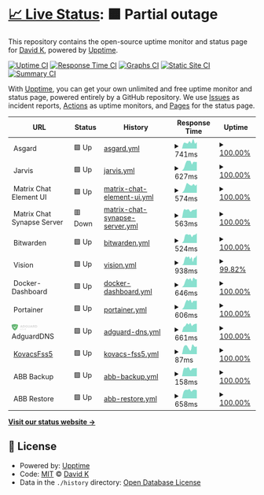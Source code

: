 # [📈 Live Status](https://mrdavidkovacs.github.io/status): <!--live status--> **🟧 Partial outage**

This repository contains the open-source uptime monitor and status page for [David K](https://mrdavidkovacs.github.io/status), powered by [Upptime](https://github.com/upptime/upptime).

[![Uptime CI](https://github.com/mrdavidkovacs/status/workflows/Uptime%20CI/badge.svg)](https://github.com/mrdavidkovacs/status/actions?query=workflow%3A%22Uptime+CI%22)
[![Response Time CI](https://github.com/mrdavidkovacs/status/workflows/Response%20Time%20CI/badge.svg)](https://github.com/mrdavidkovacs/status/actions?query=workflow%3A%22Response+Time+CI%22)
[![Graphs CI](https://github.com/mrdavidkovacs/status/workflows/Graphs%20CI/badge.svg)](https://github.com/mrdavidkovacs/status/actions?query=workflow%3A%22Graphs+CI%22)
[![Static Site CI](https://github.com/mrdavidkovacs/status/workflows/Static%20Site%20CI/badge.svg)](https://github.com/mrdavidkovacs/status/actions?query=workflow%3A%22Static+Site+CI%22)
[![Summary CI](https://github.com/mrdavidkovacs/status/workflows/Summary%20CI/badge.svg)](https://github.com/mrdavidkovacs/status/actions?query=workflow%3A%22Summary+CI%22)

With [Upptime](https://upptime.js.org), you can get your own unlimited and free uptime monitor and status page, powered entirely by a GitHub repository. We use [Issues](https://github.com/mrdavidkovacs/status/issues) as incident reports, [Actions](https://github.com/mrdavidkovacs/status/actions) as uptime monitors, and [Pages](https://mrdavidkovacs.github.io/status) for the status page.

<!--start: status pages-->
<!-- This summary is generated by Upptime (https://github.com/upptime/upptime) -->
<!-- Do not edit this manually, your changes will be overwritten -->
<!-- prettier-ignore -->
| URL | Status | History | Response Time | Uptime |
| --- | ------ | ------- | ------------- | ------ |
| <img alt="" src="https://www.synology.com/img/company/branding/synology_logo_variations2-4.jpg" height="13"> Asgard | 🟩 Up | [asgard.yml](https://github.com/mrdavidkovacs/status/commits/HEAD/history/asgard.yml) | <details><summary><img alt="Response time graph" src="./graphs/asgard/response-time-week.png" height="20"> 741ms</summary><br><a href="https://status.kovacs.pw/history/asgard"><img alt="Response time 1223" src="https://img.shields.io/endpoint?url=https%3A%2F%2Fraw.githubusercontent.com%2Fmrdavidkovacs%2Fstatus%2FHEAD%2Fapi%2Fasgard%2Fresponse-time.json"></a><br><a href="https://status.kovacs.pw/history/asgard"><img alt="24-hour response time 751" src="https://img.shields.io/endpoint?url=https%3A%2F%2Fraw.githubusercontent.com%2Fmrdavidkovacs%2Fstatus%2FHEAD%2Fapi%2Fasgard%2Fresponse-time-day.json"></a><br><a href="https://status.kovacs.pw/history/asgard"><img alt="7-day response time 741" src="https://img.shields.io/endpoint?url=https%3A%2F%2Fraw.githubusercontent.com%2Fmrdavidkovacs%2Fstatus%2FHEAD%2Fapi%2Fasgard%2Fresponse-time-week.json"></a><br><a href="https://status.kovacs.pw/history/asgard"><img alt="30-day response time 2454" src="https://img.shields.io/endpoint?url=https%3A%2F%2Fraw.githubusercontent.com%2Fmrdavidkovacs%2Fstatus%2FHEAD%2Fapi%2Fasgard%2Fresponse-time-month.json"></a><br><a href="https://status.kovacs.pw/history/asgard"><img alt="1-year response time 1266" src="https://img.shields.io/endpoint?url=https%3A%2F%2Fraw.githubusercontent.com%2Fmrdavidkovacs%2Fstatus%2FHEAD%2Fapi%2Fasgard%2Fresponse-time-year.json"></a></details> | <details><summary><a href="https://status.kovacs.pw/history/asgard">100.00%</a></summary><a href="https://status.kovacs.pw/history/asgard"><img alt="All-time uptime 99.43%" src="https://img.shields.io/endpoint?url=https%3A%2F%2Fraw.githubusercontent.com%2Fmrdavidkovacs%2Fstatus%2FHEAD%2Fapi%2Fasgard%2Fuptime.json"></a><br><a href="https://status.kovacs.pw/history/asgard"><img alt="24-hour uptime 100.00%" src="https://img.shields.io/endpoint?url=https%3A%2F%2Fraw.githubusercontent.com%2Fmrdavidkovacs%2Fstatus%2FHEAD%2Fapi%2Fasgard%2Fuptime-day.json"></a><br><a href="https://status.kovacs.pw/history/asgard"><img alt="7-day uptime 100.00%" src="https://img.shields.io/endpoint?url=https%3A%2F%2Fraw.githubusercontent.com%2Fmrdavidkovacs%2Fstatus%2FHEAD%2Fapi%2Fasgard%2Fuptime-week.json"></a><br><a href="https://status.kovacs.pw/history/asgard"><img alt="30-day uptime 94.76%" src="https://img.shields.io/endpoint?url=https%3A%2F%2Fraw.githubusercontent.com%2Fmrdavidkovacs%2Fstatus%2FHEAD%2Fapi%2Fasgard%2Fuptime-month.json"></a><br><a href="https://status.kovacs.pw/history/asgard"><img alt="1-year uptime 99.35%" src="https://img.shields.io/endpoint?url=https%3A%2F%2Fraw.githubusercontent.com%2Fmrdavidkovacs%2Fstatus%2FHEAD%2Fapi%2Fasgard%2Fuptime-year.json"></a></details>
| <img alt="" src="https://www.home-assistant.io/images/home-assistant-logo.svg" height="13"> Jarvis | 🟩 Up | [jarvis.yml](https://github.com/mrdavidkovacs/status/commits/HEAD/history/jarvis.yml) | <details><summary><img alt="Response time graph" src="./graphs/jarvis/response-time-week.png" height="20"> 627ms</summary><br><a href="https://status.kovacs.pw/history/jarvis"><img alt="Response time 866" src="https://img.shields.io/endpoint?url=https%3A%2F%2Fraw.githubusercontent.com%2Fmrdavidkovacs%2Fstatus%2FHEAD%2Fapi%2Fjarvis%2Fresponse-time.json"></a><br><a href="https://status.kovacs.pw/history/jarvis"><img alt="24-hour response time 698" src="https://img.shields.io/endpoint?url=https%3A%2F%2Fraw.githubusercontent.com%2Fmrdavidkovacs%2Fstatus%2FHEAD%2Fapi%2Fjarvis%2Fresponse-time-day.json"></a><br><a href="https://status.kovacs.pw/history/jarvis"><img alt="7-day response time 627" src="https://img.shields.io/endpoint?url=https%3A%2F%2Fraw.githubusercontent.com%2Fmrdavidkovacs%2Fstatus%2FHEAD%2Fapi%2Fjarvis%2Fresponse-time-week.json"></a><br><a href="https://status.kovacs.pw/history/jarvis"><img alt="30-day response time 1901" src="https://img.shields.io/endpoint?url=https%3A%2F%2Fraw.githubusercontent.com%2Fmrdavidkovacs%2Fstatus%2FHEAD%2Fapi%2Fjarvis%2Fresponse-time-month.json"></a><br><a href="https://status.kovacs.pw/history/jarvis"><img alt="1-year response time 923" src="https://img.shields.io/endpoint?url=https%3A%2F%2Fraw.githubusercontent.com%2Fmrdavidkovacs%2Fstatus%2FHEAD%2Fapi%2Fjarvis%2Fresponse-time-year.json"></a></details> | <details><summary><a href="https://status.kovacs.pw/history/jarvis">100.00%</a></summary><a href="https://status.kovacs.pw/history/jarvis"><img alt="All-time uptime 99.72%" src="https://img.shields.io/endpoint?url=https%3A%2F%2Fraw.githubusercontent.com%2Fmrdavidkovacs%2Fstatus%2FHEAD%2Fapi%2Fjarvis%2Fuptime.json"></a><br><a href="https://status.kovacs.pw/history/jarvis"><img alt="24-hour uptime 100.00%" src="https://img.shields.io/endpoint?url=https%3A%2F%2Fraw.githubusercontent.com%2Fmrdavidkovacs%2Fstatus%2FHEAD%2Fapi%2Fjarvis%2Fuptime-day.json"></a><br><a href="https://status.kovacs.pw/history/jarvis"><img alt="7-day uptime 100.00%" src="https://img.shields.io/endpoint?url=https%3A%2F%2Fraw.githubusercontent.com%2Fmrdavidkovacs%2Fstatus%2FHEAD%2Fapi%2Fjarvis%2Fuptime-week.json"></a><br><a href="https://status.kovacs.pw/history/jarvis"><img alt="30-day uptime 99.09%" src="https://img.shields.io/endpoint?url=https%3A%2F%2Fraw.githubusercontent.com%2Fmrdavidkovacs%2Fstatus%2FHEAD%2Fapi%2Fjarvis%2Fuptime-month.json"></a><br><a href="https://status.kovacs.pw/history/jarvis"><img alt="1-year uptime 99.73%" src="https://img.shields.io/endpoint?url=https%3A%2F%2Fraw.githubusercontent.com%2Fmrdavidkovacs%2Fstatus%2FHEAD%2Fapi%2Fjarvis%2Fuptime-year.json"></a></details>
| <img alt="" src="https://avatars.githubusercontent.com/u/8418310" height="13"> Matrix Chat Element UI | 🟩 Up | [matrix-chat-element-ui.yml](https://github.com/mrdavidkovacs/status/commits/HEAD/history/matrix-chat-element-ui.yml) | <details><summary><img alt="Response time graph" src="./graphs/matrix-chat-element-ui/response-time-week.png" height="20"> 574ms</summary><br><a href="https://status.kovacs.pw/history/matrix-chat-element-ui"><img alt="Response time 689" src="https://img.shields.io/endpoint?url=https%3A%2F%2Fraw.githubusercontent.com%2Fmrdavidkovacs%2Fstatus%2FHEAD%2Fapi%2Fmatrix-chat-element-ui%2Fresponse-time.json"></a><br><a href="https://status.kovacs.pw/history/matrix-chat-element-ui"><img alt="24-hour response time 668" src="https://img.shields.io/endpoint?url=https%3A%2F%2Fraw.githubusercontent.com%2Fmrdavidkovacs%2Fstatus%2FHEAD%2Fapi%2Fmatrix-chat-element-ui%2Fresponse-time-day.json"></a><br><a href="https://status.kovacs.pw/history/matrix-chat-element-ui"><img alt="7-day response time 574" src="https://img.shields.io/endpoint?url=https%3A%2F%2Fraw.githubusercontent.com%2Fmrdavidkovacs%2Fstatus%2FHEAD%2Fapi%2Fmatrix-chat-element-ui%2Fresponse-time-week.json"></a><br><a href="https://status.kovacs.pw/history/matrix-chat-element-ui"><img alt="30-day response time 1207" src="https://img.shields.io/endpoint?url=https%3A%2F%2Fraw.githubusercontent.com%2Fmrdavidkovacs%2Fstatus%2FHEAD%2Fapi%2Fmatrix-chat-element-ui%2Fresponse-time-month.json"></a><br><a href="https://status.kovacs.pw/history/matrix-chat-element-ui"><img alt="1-year response time 716" src="https://img.shields.io/endpoint?url=https%3A%2F%2Fraw.githubusercontent.com%2Fmrdavidkovacs%2Fstatus%2FHEAD%2Fapi%2Fmatrix-chat-element-ui%2Fresponse-time-year.json"></a></details> | <details><summary><a href="https://status.kovacs.pw/history/matrix-chat-element-ui">100.00%</a></summary><a href="https://status.kovacs.pw/history/matrix-chat-element-ui"><img alt="All-time uptime 99.56%" src="https://img.shields.io/endpoint?url=https%3A%2F%2Fraw.githubusercontent.com%2Fmrdavidkovacs%2Fstatus%2FHEAD%2Fapi%2Fmatrix-chat-element-ui%2Fuptime.json"></a><br><a href="https://status.kovacs.pw/history/matrix-chat-element-ui"><img alt="24-hour uptime 100.00%" src="https://img.shields.io/endpoint?url=https%3A%2F%2Fraw.githubusercontent.com%2Fmrdavidkovacs%2Fstatus%2FHEAD%2Fapi%2Fmatrix-chat-element-ui%2Fuptime-day.json"></a><br><a href="https://status.kovacs.pw/history/matrix-chat-element-ui"><img alt="7-day uptime 100.00%" src="https://img.shields.io/endpoint?url=https%3A%2F%2Fraw.githubusercontent.com%2Fmrdavidkovacs%2Fstatus%2FHEAD%2Fapi%2Fmatrix-chat-element-ui%2Fuptime-week.json"></a><br><a href="https://status.kovacs.pw/history/matrix-chat-element-ui"><img alt="30-day uptime 97.68%" src="https://img.shields.io/endpoint?url=https%3A%2F%2Fraw.githubusercontent.com%2Fmrdavidkovacs%2Fstatus%2FHEAD%2Fapi%2Fmatrix-chat-element-ui%2Fuptime-month.json"></a><br><a href="https://status.kovacs.pw/history/matrix-chat-element-ui"><img alt="1-year uptime 99.50%" src="https://img.shields.io/endpoint?url=https%3A%2F%2Fraw.githubusercontent.com%2Fmrdavidkovacs%2Fstatus%2FHEAD%2Fapi%2Fmatrix-chat-element-ui%2Fuptime-year.json"></a></details>
| <img alt="" src="https://avatars.githubusercontent.com/u/8418310" height="13"> Matrix Chat Synapse Server | 🟥 Down | [matrix-chat-synapse-server.yml](https://github.com/mrdavidkovacs/status/commits/HEAD/history/matrix-chat-synapse-server.yml) | <details><summary><img alt="Response time graph" src="./graphs/matrix-chat-synapse-server/response-time-week.png" height="20"> 563ms</summary><br><a href="https://status.kovacs.pw/history/matrix-chat-synapse-server"><img alt="Response time 833" src="https://img.shields.io/endpoint?url=https%3A%2F%2Fraw.githubusercontent.com%2Fmrdavidkovacs%2Fstatus%2FHEAD%2Fapi%2Fmatrix-chat-synapse-server%2Fresponse-time.json"></a><br><a href="https://status.kovacs.pw/history/matrix-chat-synapse-server"><img alt="24-hour response time 624" src="https://img.shields.io/endpoint?url=https%3A%2F%2Fraw.githubusercontent.com%2Fmrdavidkovacs%2Fstatus%2FHEAD%2Fapi%2Fmatrix-chat-synapse-server%2Fresponse-time-day.json"></a><br><a href="https://status.kovacs.pw/history/matrix-chat-synapse-server"><img alt="7-day response time 563" src="https://img.shields.io/endpoint?url=https%3A%2F%2Fraw.githubusercontent.com%2Fmrdavidkovacs%2Fstatus%2FHEAD%2Fapi%2Fmatrix-chat-synapse-server%2Fresponse-time-week.json"></a><br><a href="https://status.kovacs.pw/history/matrix-chat-synapse-server"><img alt="30-day response time 1066" src="https://img.shields.io/endpoint?url=https%3A%2F%2Fraw.githubusercontent.com%2Fmrdavidkovacs%2Fstatus%2FHEAD%2Fapi%2Fmatrix-chat-synapse-server%2Fresponse-time-month.json"></a><br><a href="https://status.kovacs.pw/history/matrix-chat-synapse-server"><img alt="1-year response time 862" src="https://img.shields.io/endpoint?url=https%3A%2F%2Fraw.githubusercontent.com%2Fmrdavidkovacs%2Fstatus%2FHEAD%2Fapi%2Fmatrix-chat-synapse-server%2Fresponse-time-year.json"></a></details> | <details><summary><a href="https://status.kovacs.pw/history/matrix-chat-synapse-server">100.00%</a></summary><a href="https://status.kovacs.pw/history/matrix-chat-synapse-server"><img alt="All-time uptime 97.88%" src="https://img.shields.io/endpoint?url=https%3A%2F%2Fraw.githubusercontent.com%2Fmrdavidkovacs%2Fstatus%2FHEAD%2Fapi%2Fmatrix-chat-synapse-server%2Fuptime.json"></a><br><a href="https://status.kovacs.pw/history/matrix-chat-synapse-server"><img alt="24-hour uptime 100.00%" src="https://img.shields.io/endpoint?url=https%3A%2F%2Fraw.githubusercontent.com%2Fmrdavidkovacs%2Fstatus%2FHEAD%2Fapi%2Fmatrix-chat-synapse-server%2Fuptime-day.json"></a><br><a href="https://status.kovacs.pw/history/matrix-chat-synapse-server"><img alt="7-day uptime 100.00%" src="https://img.shields.io/endpoint?url=https%3A%2F%2Fraw.githubusercontent.com%2Fmrdavidkovacs%2Fstatus%2FHEAD%2Fapi%2Fmatrix-chat-synapse-server%2Fuptime-week.json"></a><br><a href="https://status.kovacs.pw/history/matrix-chat-synapse-server"><img alt="30-day uptime 74.42%" src="https://img.shields.io/endpoint?url=https%3A%2F%2Fraw.githubusercontent.com%2Fmrdavidkovacs%2Fstatus%2FHEAD%2Fapi%2Fmatrix-chat-synapse-server%2Fuptime-month.json"></a><br><a href="https://status.kovacs.pw/history/matrix-chat-synapse-server"><img alt="1-year uptime 97.56%" src="https://img.shields.io/endpoint?url=https%3A%2F%2Fraw.githubusercontent.com%2Fmrdavidkovacs%2Fstatus%2FHEAD%2Fapi%2Fmatrix-chat-synapse-server%2Fuptime-year.json"></a></details>
| <img alt="" src="https://cdn.icon-icons.com/icons2/2108/PNG/512/bitwarden_icon_130977.png" height="13"> Bitwarden | 🟩 Up | [bitwarden.yml](https://github.com/mrdavidkovacs/status/commits/HEAD/history/bitwarden.yml) | <details><summary><img alt="Response time graph" src="./graphs/bitwarden/response-time-week.png" height="20"> 524ms</summary><br><a href="https://status.kovacs.pw/history/bitwarden"><img alt="Response time 646" src="https://img.shields.io/endpoint?url=https%3A%2F%2Fraw.githubusercontent.com%2Fmrdavidkovacs%2Fstatus%2FHEAD%2Fapi%2Fbitwarden%2Fresponse-time.json"></a><br><a href="https://status.kovacs.pw/history/bitwarden"><img alt="24-hour response time 684" src="https://img.shields.io/endpoint?url=https%3A%2F%2Fraw.githubusercontent.com%2Fmrdavidkovacs%2Fstatus%2FHEAD%2Fapi%2Fbitwarden%2Fresponse-time-day.json"></a><br><a href="https://status.kovacs.pw/history/bitwarden"><img alt="7-day response time 524" src="https://img.shields.io/endpoint?url=https%3A%2F%2Fraw.githubusercontent.com%2Fmrdavidkovacs%2Fstatus%2FHEAD%2Fapi%2Fbitwarden%2Fresponse-time-week.json"></a><br><a href="https://status.kovacs.pw/history/bitwarden"><img alt="30-day response time 858" src="https://img.shields.io/endpoint?url=https%3A%2F%2Fraw.githubusercontent.com%2Fmrdavidkovacs%2Fstatus%2FHEAD%2Fapi%2Fbitwarden%2Fresponse-time-month.json"></a><br><a href="https://status.kovacs.pw/history/bitwarden"><img alt="1-year response time 664" src="https://img.shields.io/endpoint?url=https%3A%2F%2Fraw.githubusercontent.com%2Fmrdavidkovacs%2Fstatus%2FHEAD%2Fapi%2Fbitwarden%2Fresponse-time-year.json"></a></details> | <details><summary><a href="https://status.kovacs.pw/history/bitwarden">100.00%</a></summary><a href="https://status.kovacs.pw/history/bitwarden"><img alt="All-time uptime 99.83%" src="https://img.shields.io/endpoint?url=https%3A%2F%2Fraw.githubusercontent.com%2Fmrdavidkovacs%2Fstatus%2FHEAD%2Fapi%2Fbitwarden%2Fuptime.json"></a><br><a href="https://status.kovacs.pw/history/bitwarden"><img alt="24-hour uptime 100.00%" src="https://img.shields.io/endpoint?url=https%3A%2F%2Fraw.githubusercontent.com%2Fmrdavidkovacs%2Fstatus%2FHEAD%2Fapi%2Fbitwarden%2Fuptime-day.json"></a><br><a href="https://status.kovacs.pw/history/bitwarden"><img alt="7-day uptime 100.00%" src="https://img.shields.io/endpoint?url=https%3A%2F%2Fraw.githubusercontent.com%2Fmrdavidkovacs%2Fstatus%2FHEAD%2Fapi%2Fbitwarden%2Fuptime-week.json"></a><br><a href="https://status.kovacs.pw/history/bitwarden"><img alt="30-day uptime 99.59%" src="https://img.shields.io/endpoint?url=https%3A%2F%2Fraw.githubusercontent.com%2Fmrdavidkovacs%2Fstatus%2FHEAD%2Fapi%2Fbitwarden%2Fuptime-month.json"></a><br><a href="https://status.kovacs.pw/history/bitwarden"><img alt="1-year uptime 99.84%" src="https://img.shields.io/endpoint?url=https%3A%2F%2Fraw.githubusercontent.com%2Fmrdavidkovacs%2Fstatus%2FHEAD%2Fapi%2Fbitwarden%2Fuptime-year.json"></a></details>
| <img alt="" src="https://avatars.githubusercontent.com/u/5375661?s=200&v=4" height="13"> Vision | 🟩 Up | [vision.yml](https://github.com/mrdavidkovacs/status/commits/HEAD/history/vision.yml) | <details><summary><img alt="Response time graph" src="./graphs/vision/response-time-week.png" height="20"> 938ms</summary><br><a href="https://status.kovacs.pw/history/vision"><img alt="Response time 1066" src="https://img.shields.io/endpoint?url=https%3A%2F%2Fraw.githubusercontent.com%2Fmrdavidkovacs%2Fstatus%2FHEAD%2Fapi%2Fvision%2Fresponse-time.json"></a><br><a href="https://status.kovacs.pw/history/vision"><img alt="24-hour response time 1369" src="https://img.shields.io/endpoint?url=https%3A%2F%2Fraw.githubusercontent.com%2Fmrdavidkovacs%2Fstatus%2FHEAD%2Fapi%2Fvision%2Fresponse-time-day.json"></a><br><a href="https://status.kovacs.pw/history/vision"><img alt="7-day response time 938" src="https://img.shields.io/endpoint?url=https%3A%2F%2Fraw.githubusercontent.com%2Fmrdavidkovacs%2Fstatus%2FHEAD%2Fapi%2Fvision%2Fresponse-time-week.json"></a><br><a href="https://status.kovacs.pw/history/vision"><img alt="30-day response time 1742" src="https://img.shields.io/endpoint?url=https%3A%2F%2Fraw.githubusercontent.com%2Fmrdavidkovacs%2Fstatus%2FHEAD%2Fapi%2Fvision%2Fresponse-time-month.json"></a><br><a href="https://status.kovacs.pw/history/vision"><img alt="1-year response time 1158" src="https://img.shields.io/endpoint?url=https%3A%2F%2Fraw.githubusercontent.com%2Fmrdavidkovacs%2Fstatus%2FHEAD%2Fapi%2Fvision%2Fresponse-time-year.json"></a></details> | <details><summary><a href="https://status.kovacs.pw/history/vision">99.82%</a></summary><a href="https://status.kovacs.pw/history/vision"><img alt="All-time uptime 99.79%" src="https://img.shields.io/endpoint?url=https%3A%2F%2Fraw.githubusercontent.com%2Fmrdavidkovacs%2Fstatus%2FHEAD%2Fapi%2Fvision%2Fuptime.json"></a><br><a href="https://status.kovacs.pw/history/vision"><img alt="24-hour uptime 100.00%" src="https://img.shields.io/endpoint?url=https%3A%2F%2Fraw.githubusercontent.com%2Fmrdavidkovacs%2Fstatus%2FHEAD%2Fapi%2Fvision%2Fuptime-day.json"></a><br><a href="https://status.kovacs.pw/history/vision"><img alt="7-day uptime 99.82%" src="https://img.shields.io/endpoint?url=https%3A%2F%2Fraw.githubusercontent.com%2Fmrdavidkovacs%2Fstatus%2FHEAD%2Fapi%2Fvision%2Fuptime-week.json"></a><br><a href="https://status.kovacs.pw/history/vision"><img alt="30-day uptime 99.45%" src="https://img.shields.io/endpoint?url=https%3A%2F%2Fraw.githubusercontent.com%2Fmrdavidkovacs%2Fstatus%2FHEAD%2Fapi%2Fvision%2Fuptime-month.json"></a><br><a href="https://status.kovacs.pw/history/vision"><img alt="1-year uptime 99.82%" src="https://img.shields.io/endpoint?url=https%3A%2F%2Fraw.githubusercontent.com%2Fmrdavidkovacs%2Fstatus%2FHEAD%2Fapi%2Fvision%2Fuptime-year.json"></a></details>
| <img alt="" src="https://cdn.icon-icons.com/icons2/2389/PNG/512/docker_logo_icon_145331.png" height="13"> Docker-Dashboard | 🟩 Up | [docker-dashboard.yml](https://github.com/mrdavidkovacs/status/commits/HEAD/history/docker-dashboard.yml) | <details><summary><img alt="Response time graph" src="./graphs/docker-dashboard/response-time-week.png" height="20"> 646ms</summary><br><a href="https://status.kovacs.pw/history/docker-dashboard"><img alt="Response time 702" src="https://img.shields.io/endpoint?url=https%3A%2F%2Fraw.githubusercontent.com%2Fmrdavidkovacs%2Fstatus%2FHEAD%2Fapi%2Fdocker-dashboard%2Fresponse-time.json"></a><br><a href="https://status.kovacs.pw/history/docker-dashboard"><img alt="24-hour response time 715" src="https://img.shields.io/endpoint?url=https%3A%2F%2Fraw.githubusercontent.com%2Fmrdavidkovacs%2Fstatus%2FHEAD%2Fapi%2Fdocker-dashboard%2Fresponse-time-day.json"></a><br><a href="https://status.kovacs.pw/history/docker-dashboard"><img alt="7-day response time 646" src="https://img.shields.io/endpoint?url=https%3A%2F%2Fraw.githubusercontent.com%2Fmrdavidkovacs%2Fstatus%2FHEAD%2Fapi%2Fdocker-dashboard%2Fresponse-time-week.json"></a><br><a href="https://status.kovacs.pw/history/docker-dashboard"><img alt="30-day response time 1151" src="https://img.shields.io/endpoint?url=https%3A%2F%2Fraw.githubusercontent.com%2Fmrdavidkovacs%2Fstatus%2FHEAD%2Fapi%2Fdocker-dashboard%2Fresponse-time-month.json"></a><br><a href="https://status.kovacs.pw/history/docker-dashboard"><img alt="1-year response time 714" src="https://img.shields.io/endpoint?url=https%3A%2F%2Fraw.githubusercontent.com%2Fmrdavidkovacs%2Fstatus%2FHEAD%2Fapi%2Fdocker-dashboard%2Fresponse-time-year.json"></a></details> | <details><summary><a href="https://status.kovacs.pw/history/docker-dashboard">100.00%</a></summary><a href="https://status.kovacs.pw/history/docker-dashboard"><img alt="All-time uptime 96.93%" src="https://img.shields.io/endpoint?url=https%3A%2F%2Fraw.githubusercontent.com%2Fmrdavidkovacs%2Fstatus%2FHEAD%2Fapi%2Fdocker-dashboard%2Fuptime.json"></a><br><a href="https://status.kovacs.pw/history/docker-dashboard"><img alt="24-hour uptime 100.00%" src="https://img.shields.io/endpoint?url=https%3A%2F%2Fraw.githubusercontent.com%2Fmrdavidkovacs%2Fstatus%2FHEAD%2Fapi%2Fdocker-dashboard%2Fuptime-day.json"></a><br><a href="https://status.kovacs.pw/history/docker-dashboard"><img alt="7-day uptime 100.00%" src="https://img.shields.io/endpoint?url=https%3A%2F%2Fraw.githubusercontent.com%2Fmrdavidkovacs%2Fstatus%2FHEAD%2Fapi%2Fdocker-dashboard%2Fuptime-week.json"></a><br><a href="https://status.kovacs.pw/history/docker-dashboard"><img alt="30-day uptime 99.62%" src="https://img.shields.io/endpoint?url=https%3A%2F%2Fraw.githubusercontent.com%2Fmrdavidkovacs%2Fstatus%2FHEAD%2Fapi%2Fdocker-dashboard%2Fuptime-month.json"></a><br><a href="https://status.kovacs.pw/history/docker-dashboard"><img alt="1-year uptime 99.12%" src="https://img.shields.io/endpoint?url=https%3A%2F%2Fraw.githubusercontent.com%2Fmrdavidkovacs%2Fstatus%2FHEAD%2Fapi%2Fdocker-dashboard%2Fuptime-year.json"></a></details>
| <img alt="" src="https://developer.asustor.com/uploadIcons/0020_999_1639454569_Portainer_ce_256.png" height="13"> Portainer | 🟩 Up | [portainer.yml](https://github.com/mrdavidkovacs/status/commits/HEAD/history/portainer.yml) | <details><summary><img alt="Response time graph" src="./graphs/portainer/response-time-week.png" height="20"> 606ms</summary><br><a href="https://status.kovacs.pw/history/portainer"><img alt="Response time 666" src="https://img.shields.io/endpoint?url=https%3A%2F%2Fraw.githubusercontent.com%2Fmrdavidkovacs%2Fstatus%2FHEAD%2Fapi%2Fportainer%2Fresponse-time.json"></a><br><a href="https://status.kovacs.pw/history/portainer"><img alt="24-hour response time 698" src="https://img.shields.io/endpoint?url=https%3A%2F%2Fraw.githubusercontent.com%2Fmrdavidkovacs%2Fstatus%2FHEAD%2Fapi%2Fportainer%2Fresponse-time-day.json"></a><br><a href="https://status.kovacs.pw/history/portainer"><img alt="7-day response time 606" src="https://img.shields.io/endpoint?url=https%3A%2F%2Fraw.githubusercontent.com%2Fmrdavidkovacs%2Fstatus%2FHEAD%2Fapi%2Fportainer%2Fresponse-time-week.json"></a><br><a href="https://status.kovacs.pw/history/portainer"><img alt="30-day response time 839" src="https://img.shields.io/endpoint?url=https%3A%2F%2Fraw.githubusercontent.com%2Fmrdavidkovacs%2Fstatus%2FHEAD%2Fapi%2Fportainer%2Fresponse-time-month.json"></a><br><a href="https://status.kovacs.pw/history/portainer"><img alt="1-year response time 685" src="https://img.shields.io/endpoint?url=https%3A%2F%2Fraw.githubusercontent.com%2Fmrdavidkovacs%2Fstatus%2FHEAD%2Fapi%2Fportainer%2Fresponse-time-year.json"></a></details> | <details><summary><a href="https://status.kovacs.pw/history/portainer">100.00%</a></summary><a href="https://status.kovacs.pw/history/portainer"><img alt="All-time uptime 99.78%" src="https://img.shields.io/endpoint?url=https%3A%2F%2Fraw.githubusercontent.com%2Fmrdavidkovacs%2Fstatus%2FHEAD%2Fapi%2Fportainer%2Fuptime.json"></a><br><a href="https://status.kovacs.pw/history/portainer"><img alt="24-hour uptime 100.00%" src="https://img.shields.io/endpoint?url=https%3A%2F%2Fraw.githubusercontent.com%2Fmrdavidkovacs%2Fstatus%2FHEAD%2Fapi%2Fportainer%2Fuptime-day.json"></a><br><a href="https://status.kovacs.pw/history/portainer"><img alt="7-day uptime 100.00%" src="https://img.shields.io/endpoint?url=https%3A%2F%2Fraw.githubusercontent.com%2Fmrdavidkovacs%2Fstatus%2FHEAD%2Fapi%2Fportainer%2Fuptime-week.json"></a><br><a href="https://status.kovacs.pw/history/portainer"><img alt="30-day uptime 99.67%" src="https://img.shields.io/endpoint?url=https%3A%2F%2Fraw.githubusercontent.com%2Fmrdavidkovacs%2Fstatus%2FHEAD%2Fapi%2Fportainer%2Fuptime-month.json"></a><br><a href="https://status.kovacs.pw/history/portainer"><img alt="1-year uptime 99.78%" src="https://img.shields.io/endpoint?url=https%3A%2F%2Fraw.githubusercontent.com%2Fmrdavidkovacs%2Fstatus%2FHEAD%2Fapi%2Fportainer%2Fuptime-year.json"></a></details>
| <img alt="" src="https://github.com/AdguardTeam/AdGuardHome/raw/master/doc/adguard_home_darkmode.svg" height="13"> AdguardDNS | 🟩 Up | [adguard-dns.yml](https://github.com/mrdavidkovacs/status/commits/HEAD/history/adguard-dns.yml) | <details><summary><img alt="Response time graph" src="./graphs/adguard-dns/response-time-week.png" height="20"> 661ms</summary><br><a href="https://status.kovacs.pw/history/adguard-dns"><img alt="Response time 819" src="https://img.shields.io/endpoint?url=https%3A%2F%2Fraw.githubusercontent.com%2Fmrdavidkovacs%2Fstatus%2FHEAD%2Fapi%2Fadguard-dns%2Fresponse-time.json"></a><br><a href="https://status.kovacs.pw/history/adguard-dns"><img alt="24-hour response time 744" src="https://img.shields.io/endpoint?url=https%3A%2F%2Fraw.githubusercontent.com%2Fmrdavidkovacs%2Fstatus%2FHEAD%2Fapi%2Fadguard-dns%2Fresponse-time-day.json"></a><br><a href="https://status.kovacs.pw/history/adguard-dns"><img alt="7-day response time 661" src="https://img.shields.io/endpoint?url=https%3A%2F%2Fraw.githubusercontent.com%2Fmrdavidkovacs%2Fstatus%2FHEAD%2Fapi%2Fadguard-dns%2Fresponse-time-week.json"></a><br><a href="https://status.kovacs.pw/history/adguard-dns"><img alt="30-day response time 875" src="https://img.shields.io/endpoint?url=https%3A%2F%2Fraw.githubusercontent.com%2Fmrdavidkovacs%2Fstatus%2FHEAD%2Fapi%2Fadguard-dns%2Fresponse-time-month.json"></a><br><a href="https://status.kovacs.pw/history/adguard-dns"><img alt="1-year response time 819" src="https://img.shields.io/endpoint?url=https%3A%2F%2Fraw.githubusercontent.com%2Fmrdavidkovacs%2Fstatus%2FHEAD%2Fapi%2Fadguard-dns%2Fresponse-time-year.json"></a></details> | <details><summary><a href="https://status.kovacs.pw/history/adguard-dns">100.00%</a></summary><a href="https://status.kovacs.pw/history/adguard-dns"><img alt="All-time uptime 99.50%" src="https://img.shields.io/endpoint?url=https%3A%2F%2Fraw.githubusercontent.com%2Fmrdavidkovacs%2Fstatus%2FHEAD%2Fapi%2Fadguard-dns%2Fuptime.json"></a><br><a href="https://status.kovacs.pw/history/adguard-dns"><img alt="24-hour uptime 100.00%" src="https://img.shields.io/endpoint?url=https%3A%2F%2Fraw.githubusercontent.com%2Fmrdavidkovacs%2Fstatus%2FHEAD%2Fapi%2Fadguard-dns%2Fuptime-day.json"></a><br><a href="https://status.kovacs.pw/history/adguard-dns"><img alt="7-day uptime 100.00%" src="https://img.shields.io/endpoint?url=https%3A%2F%2Fraw.githubusercontent.com%2Fmrdavidkovacs%2Fstatus%2FHEAD%2Fapi%2Fadguard-dns%2Fuptime-week.json"></a><br><a href="https://status.kovacs.pw/history/adguard-dns"><img alt="30-day uptime 99.62%" src="https://img.shields.io/endpoint?url=https%3A%2F%2Fraw.githubusercontent.com%2Fmrdavidkovacs%2Fstatus%2FHEAD%2Fapi%2Fadguard-dns%2Fuptime-month.json"></a><br><a href="https://status.kovacs.pw/history/adguard-dns"><img alt="1-year uptime 99.50%" src="https://img.shields.io/endpoint?url=https%3A%2F%2Fraw.githubusercontent.com%2Fmrdavidkovacs%2Fstatus%2FHEAD%2Fapi%2Fadguard-dns%2Fuptime-year.json"></a></details>
| <img alt="" src="https://www.synology.com/img/company/branding/synology_logo_variations2-4.jpg" height="13"> [KovacsFss5](https://kovacs-fss5.quickconnect.to/) | 🟩 Up | [kovacs-fss5.yml](https://github.com/mrdavidkovacs/status/commits/HEAD/history/kovacs-fss5.yml) | <details><summary><img alt="Response time graph" src="./graphs/kovacs-fss5/response-time-week.png" height="20"> 87ms</summary><br><a href="https://status.kovacs.pw/history/kovacs-fss5"><img alt="Response time 150" src="https://img.shields.io/endpoint?url=https%3A%2F%2Fraw.githubusercontent.com%2Fmrdavidkovacs%2Fstatus%2FHEAD%2Fapi%2Fkovacs-fss5%2Fresponse-time.json"></a><br><a href="https://status.kovacs.pw/history/kovacs-fss5"><img alt="24-hour response time 92" src="https://img.shields.io/endpoint?url=https%3A%2F%2Fraw.githubusercontent.com%2Fmrdavidkovacs%2Fstatus%2FHEAD%2Fapi%2Fkovacs-fss5%2Fresponse-time-day.json"></a><br><a href="https://status.kovacs.pw/history/kovacs-fss5"><img alt="7-day response time 87" src="https://img.shields.io/endpoint?url=https%3A%2F%2Fraw.githubusercontent.com%2Fmrdavidkovacs%2Fstatus%2FHEAD%2Fapi%2Fkovacs-fss5%2Fresponse-time-week.json"></a><br><a href="https://status.kovacs.pw/history/kovacs-fss5"><img alt="30-day response time 143" src="https://img.shields.io/endpoint?url=https%3A%2F%2Fraw.githubusercontent.com%2Fmrdavidkovacs%2Fstatus%2FHEAD%2Fapi%2Fkovacs-fss5%2Fresponse-time-month.json"></a><br><a href="https://status.kovacs.pw/history/kovacs-fss5"><img alt="1-year response time 155" src="https://img.shields.io/endpoint?url=https%3A%2F%2Fraw.githubusercontent.com%2Fmrdavidkovacs%2Fstatus%2FHEAD%2Fapi%2Fkovacs-fss5%2Fresponse-time-year.json"></a></details> | <details><summary><a href="https://status.kovacs.pw/history/kovacs-fss5">100.00%</a></summary><a href="https://status.kovacs.pw/history/kovacs-fss5"><img alt="All-time uptime 100.00%" src="https://img.shields.io/endpoint?url=https%3A%2F%2Fraw.githubusercontent.com%2Fmrdavidkovacs%2Fstatus%2FHEAD%2Fapi%2Fkovacs-fss5%2Fuptime.json"></a><br><a href="https://status.kovacs.pw/history/kovacs-fss5"><img alt="24-hour uptime 100.00%" src="https://img.shields.io/endpoint?url=https%3A%2F%2Fraw.githubusercontent.com%2Fmrdavidkovacs%2Fstatus%2FHEAD%2Fapi%2Fkovacs-fss5%2Fuptime-day.json"></a><br><a href="https://status.kovacs.pw/history/kovacs-fss5"><img alt="7-day uptime 100.00%" src="https://img.shields.io/endpoint?url=https%3A%2F%2Fraw.githubusercontent.com%2Fmrdavidkovacs%2Fstatus%2FHEAD%2Fapi%2Fkovacs-fss5%2Fuptime-week.json"></a><br><a href="https://status.kovacs.pw/history/kovacs-fss5"><img alt="30-day uptime 100.00%" src="https://img.shields.io/endpoint?url=https%3A%2F%2Fraw.githubusercontent.com%2Fmrdavidkovacs%2Fstatus%2FHEAD%2Fapi%2Fkovacs-fss5%2Fuptime-month.json"></a><br><a href="https://status.kovacs.pw/history/kovacs-fss5"><img alt="1-year uptime 100.00%" src="https://img.shields.io/endpoint?url=https%3A%2F%2Fraw.githubusercontent.com%2Fmrdavidkovacs%2Fstatus%2FHEAD%2Fapi%2Fkovacs-fss5%2Fuptime-year.json"></a></details>
| <img alt="" src="https://www.synology.com/img/company/branding/synology_logo_variations2-4.jpg" height="13"> ABB Backup | 🟩 Up | [abb-backup.yml](https://github.com/mrdavidkovacs/status/commits/HEAD/history/abb-backup.yml) | <details><summary><img alt="Response time graph" src="./graphs/abb-backup/response-time-week.png" height="20"> 158ms</summary><br><a href="https://status.kovacs.pw/history/abb-backup"><img alt="Response time 161" src="https://img.shields.io/endpoint?url=https%3A%2F%2Fraw.githubusercontent.com%2Fmrdavidkovacs%2Fstatus%2FHEAD%2Fapi%2Fabb-backup%2Fresponse-time.json"></a><br><a href="https://status.kovacs.pw/history/abb-backup"><img alt="24-hour response time 165" src="https://img.shields.io/endpoint?url=https%3A%2F%2Fraw.githubusercontent.com%2Fmrdavidkovacs%2Fstatus%2FHEAD%2Fapi%2Fabb-backup%2Fresponse-time-day.json"></a><br><a href="https://status.kovacs.pw/history/abb-backup"><img alt="7-day response time 158" src="https://img.shields.io/endpoint?url=https%3A%2F%2Fraw.githubusercontent.com%2Fmrdavidkovacs%2Fstatus%2FHEAD%2Fapi%2Fabb-backup%2Fresponse-time-week.json"></a><br><a href="https://status.kovacs.pw/history/abb-backup"><img alt="30-day response time 158" src="https://img.shields.io/endpoint?url=https%3A%2F%2Fraw.githubusercontent.com%2Fmrdavidkovacs%2Fstatus%2FHEAD%2Fapi%2Fabb-backup%2Fresponse-time-month.json"></a><br><a href="https://status.kovacs.pw/history/abb-backup"><img alt="1-year response time 166" src="https://img.shields.io/endpoint?url=https%3A%2F%2Fraw.githubusercontent.com%2Fmrdavidkovacs%2Fstatus%2FHEAD%2Fapi%2Fabb-backup%2Fresponse-time-year.json"></a></details> | <details><summary><a href="https://status.kovacs.pw/history/abb-backup">100.00%</a></summary><a href="https://status.kovacs.pw/history/abb-backup"><img alt="All-time uptime 99.24%" src="https://img.shields.io/endpoint?url=https%3A%2F%2Fraw.githubusercontent.com%2Fmrdavidkovacs%2Fstatus%2FHEAD%2Fapi%2Fabb-backup%2Fuptime.json"></a><br><a href="https://status.kovacs.pw/history/abb-backup"><img alt="24-hour uptime 100.00%" src="https://img.shields.io/endpoint?url=https%3A%2F%2Fraw.githubusercontent.com%2Fmrdavidkovacs%2Fstatus%2FHEAD%2Fapi%2Fabb-backup%2Fuptime-day.json"></a><br><a href="https://status.kovacs.pw/history/abb-backup"><img alt="7-day uptime 100.00%" src="https://img.shields.io/endpoint?url=https%3A%2F%2Fraw.githubusercontent.com%2Fmrdavidkovacs%2Fstatus%2FHEAD%2Fapi%2Fabb-backup%2Fuptime-week.json"></a><br><a href="https://status.kovacs.pw/history/abb-backup"><img alt="30-day uptime 99.75%" src="https://img.shields.io/endpoint?url=https%3A%2F%2Fraw.githubusercontent.com%2Fmrdavidkovacs%2Fstatus%2FHEAD%2Fapi%2Fabb-backup%2Fuptime-month.json"></a><br><a href="https://status.kovacs.pw/history/abb-backup"><img alt="1-year uptime 99.07%" src="https://img.shields.io/endpoint?url=https%3A%2F%2Fraw.githubusercontent.com%2Fmrdavidkovacs%2Fstatus%2FHEAD%2Fapi%2Fabb-backup%2Fuptime-year.json"></a></details>
| <img alt="" src="https://www.synology.com/img/company/branding/synology_logo_variations2-4.jpg" height="13"> ABB Restore | 🟩 Up | [abb-restore.yml](https://github.com/mrdavidkovacs/status/commits/HEAD/history/abb-restore.yml) | <details><summary><img alt="Response time graph" src="./graphs/abb-restore/response-time-week.png" height="20"> 658ms</summary><br><a href="https://status.kovacs.pw/history/abb-restore"><img alt="Response time 937" src="https://img.shields.io/endpoint?url=https%3A%2F%2Fraw.githubusercontent.com%2Fmrdavidkovacs%2Fstatus%2FHEAD%2Fapi%2Fabb-restore%2Fresponse-time.json"></a><br><a href="https://status.kovacs.pw/history/abb-restore"><img alt="24-hour response time 647" src="https://img.shields.io/endpoint?url=https%3A%2F%2Fraw.githubusercontent.com%2Fmrdavidkovacs%2Fstatus%2FHEAD%2Fapi%2Fabb-restore%2Fresponse-time-day.json"></a><br><a href="https://status.kovacs.pw/history/abb-restore"><img alt="7-day response time 658" src="https://img.shields.io/endpoint?url=https%3A%2F%2Fraw.githubusercontent.com%2Fmrdavidkovacs%2Fstatus%2FHEAD%2Fapi%2Fabb-restore%2Fresponse-time-week.json"></a><br><a href="https://status.kovacs.pw/history/abb-restore"><img alt="30-day response time 2150" src="https://img.shields.io/endpoint?url=https%3A%2F%2Fraw.githubusercontent.com%2Fmrdavidkovacs%2Fstatus%2FHEAD%2Fapi%2Fabb-restore%2Fresponse-time-month.json"></a><br><a href="https://status.kovacs.pw/history/abb-restore"><img alt="1-year response time 989" src="https://img.shields.io/endpoint?url=https%3A%2F%2Fraw.githubusercontent.com%2Fmrdavidkovacs%2Fstatus%2FHEAD%2Fapi%2Fabb-restore%2Fresponse-time-year.json"></a></details> | <details><summary><a href="https://status.kovacs.pw/history/abb-restore">100.00%</a></summary><a href="https://status.kovacs.pw/history/abb-restore"><img alt="All-time uptime 99.04%" src="https://img.shields.io/endpoint?url=https%3A%2F%2Fraw.githubusercontent.com%2Fmrdavidkovacs%2Fstatus%2FHEAD%2Fapi%2Fabb-restore%2Fuptime.json"></a><br><a href="https://status.kovacs.pw/history/abb-restore"><img alt="24-hour uptime 100.00%" src="https://img.shields.io/endpoint?url=https%3A%2F%2Fraw.githubusercontent.com%2Fmrdavidkovacs%2Fstatus%2FHEAD%2Fapi%2Fabb-restore%2Fuptime-day.json"></a><br><a href="https://status.kovacs.pw/history/abb-restore"><img alt="7-day uptime 100.00%" src="https://img.shields.io/endpoint?url=https%3A%2F%2Fraw.githubusercontent.com%2Fmrdavidkovacs%2Fstatus%2FHEAD%2Fapi%2Fabb-restore%2Fuptime-week.json"></a><br><a href="https://status.kovacs.pw/history/abb-restore"><img alt="30-day uptime 98.69%" src="https://img.shields.io/endpoint?url=https%3A%2F%2Fraw.githubusercontent.com%2Fmrdavidkovacs%2Fstatus%2FHEAD%2Fapi%2Fabb-restore%2Fuptime-month.json"></a><br><a href="https://status.kovacs.pw/history/abb-restore"><img alt="1-year uptime 98.88%" src="https://img.shields.io/endpoint?url=https%3A%2F%2Fraw.githubusercontent.com%2Fmrdavidkovacs%2Fstatus%2FHEAD%2Fapi%2Fabb-restore%2Fuptime-year.json"></a></details>

<!--end: status pages-->

[**Visit our status website →**](https://mrdavidkovacs.github.io/status)

## 📄 License

- Powered by: [Upptime](https://github.com/upptime/upptime)
- Code: [MIT](./LICENSE) © [David K](https://mrdavidkovacs.github.io/status)
- Data in the `./history` directory: [Open Database License](https://opendatacommons.org/licenses/odbl/1-0/)
